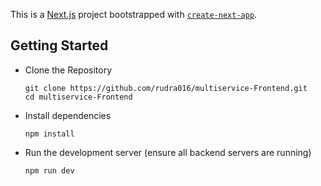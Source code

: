 This is a [Next.js](https://nextjs.org) project bootstrapped with [`create-next-app`](https://nextjs.org/docs/app/api-reference/cli/create-next-app).

## Getting Started

 - Clone the Repository
   ```
   git clone https://github.com/rudra016/multiservice-Frontend.git
   cd multiservice-Frontend
   ```
- Install dependencies
  ```
  npm install
  ```

- Run the development server (ensure all backend servers are running)
  ```
  npm run dev
  ```
